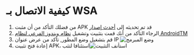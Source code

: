 # كيفية  الاتصال بـ WSA
1. من فضلك التأكد من أن مثبت APK قد تم تحديثه إلى [أحدث إصدار](https://www.microsoft.com/store/productId/9P2JFQ43FPPG "APK Installer")
2. الرجاء التأكد  من أنك قمت بتثبيت وتشغيل [نظام ويندوز الفرعي لنظام AndroidTM](https://www.microsoft.com/store/productId/9P3395VX91NR)
3. قم بتشغيل وضع المطور, تأكد من عرض عنوان IP ![وضع المبرمج](https://raw.githubusercontent.com/Paving-Base/APK-Installer/screenshots/Documents/Tutorials/How%20To%20Connect%20WSA/Images/Snipaste_2022-10-02_19-02-09.png)
4. إعادة  فتح تثبيت APK، استئنافا لتثب![استأنف التثبيت](https://raw.githubusercontent.com/Paving-Base/APK-Installer/screenshots/Documents/Tutorials/How%20To%20Connect%20WSA/Images/Snipaste_2022-10-02_17-34-04.png)
